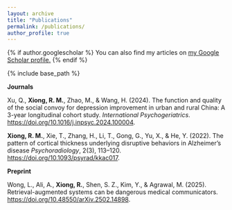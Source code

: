 ```yaml
---
layout: archive
title: "Publications"
permalink: /publications/
author_profile: true
---
```



{% if author.googlescholar %}
  You can also find my articles on <u><a href="{{author.googlescholar}}">my Google Scholar profile</a>.</u>
{% endif %}

{% include base_path %}

**Journals**

Xu, Q., **Xiong, R. M.**, Zhao, M., & Wang, H. (2024). The function and quality of the social convoy for depression improvement in urban and rural China: A 3-year longitudinal cohort study. *International Psychogeriatrics*. https://doi.org/10.1016/j.inpsyc.2024.100004.

**Xiong, R. M.**, Xie, T., Zhang, H., Li, T., Gong, G., Yu, X., & He, Y. (2022). The pattern of cortical thickness underlying disruptive behaviors in Alzheimer’s disease *Psychoradiology*, 2(3), 113–120. https://doi.org/10.1093/psyrad/kkac017.

**Preprint**

Wong, L., Ali, A., **Xiong, R.**, Shen, S. Z., Kim, Y., & Agrawal, M. (2025). Retrieval-augmented systems can be dangerous medical communicators. https://doi.org/10.48550/arXiv.2502.14898.
